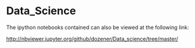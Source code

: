 # Data_Science

The ipython notebooks contained can also be viewed at the following link:

http://nbviewer.jupyter.org/github/dozener/Data_science/tree/master/


